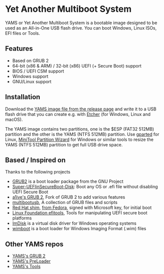 Yet Another Multiboot System
===========================

YAMS or Yet Another Multiboot System is a bootable image designed to be used as an All-in-One USB flash drive.
You can boot Windows, Linux ISOs, EFI files or Tools. 

## Features

 * Based on GRUB 2
 * 64-bit (x86 & ARM) / 32-bit (x86) UEFI (+ Secure Boot) support
 * BIOS / UEFI CSM support
 * Windows support
 * GNU/Linux support
 
## Installation

Download the [YAMS image file from the release page](https://github.com/Sporesirius/YAMS/releases) and write it to a USB flash drive that you can create e.g. with [Etcher](https://www.balena.io/etcher/) (for Windows, Linux and macOS).

The YAMS image contains two partitions, one is the $ESP (FAT32 512MB) partition and the other is the YAMS (NTFS 512MB) partition.
Use [gparted](https://gparted.org/) for Linux, [MiniTool Partition Wizard](https://www.minitool.com/partition-manager/) for Windows or similar tools to resize the YAMS (NTFS 512MB) partition to get full USB drive space.

## Based / Inspired on
Thanks to the following projects
 * [GRUB2](https://www.gnu.org/software/grub/) is a boot loader package from the GNU Project
 * [Super-UEFIinSecureBoot-Disk](https://github.com/ValdikSS/Super-UEFIinSecureBoot-Disk): Boot any OS or .efi file without disabling UEFI Secure Boot
 * [a1ive's GRUB 2](https://github.com/a1ive/grub), Fork of GRUB 2 to add various features
 * [multibootusb](https://github.com/aguslr/multibootusb), A collection of GRUB files and scripts
 * [Red Hat shim](https://github.com/rhboot/shim), [from Fedora](https://apps.fedoraproject.org/packages/shim-signed), signed with Microsoft key, for initial boot
 * [Linux Foundation efitools](https://git.kernel.org/pub/scm/linux/kernel/git/jejb/efitools.git), Tools for manipulating UEFI secure boot platforms
 * [ImDisk](http://www.ltr-data.se/opencode.html/#ImDisk) is a virtual disk driver for Windows operating systems
 * [wimboot](http://ipxe.org/wimboot) is a boot loader for Windows Imaging Format (.wim) files
 
 ## Other YAMS repos
 * [YAMS's GRUB 2](https://github.com/Sporesirius/YAMS-GRUB2.git)
 * [YAMS's PreLoader](https://github.com/Sporesirius/PreLoader)
 * [YAMS's Tools](https://github.com/Sporesirius/YAMS-Tools)
